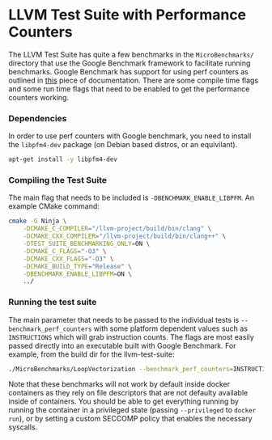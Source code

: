 # LLVM Test Suite with Performance Counters
The LLVM Test Suite has quite a few benchmarks in the `MicroBenchmarks/`
directory that use the Google Benchmark framework to facilitate running
benchmarks. Google Benchmark has support for using perf counters as
outlined in [this](https://github.com/google/benchmark/blob/main/docs/perf_counters.md)
piece of documentation. There are some compile time flags and some run
time flags that need to be enabled to get the performance counters
working.
### Dependencies
In order to use perf counters with Google benchmark, you need to install
the `libpfm4-dev` package (on Debian based distros, or an equivilant).
```bash
apt-get install -y libpfm4-dev
```
### Compiling the Test Suite
The main flag that needs to be included is `-DBENCHMARK_ENABLE_LIBPFM`.
An example CMake command:
```bash
cmake -G Ninja \
    -DCMAKE_C_COMPILER="/llvm-project/build/bin/clang" \
    -DCMAKE_CXX_COMPILER="/llvm-project/build/bin/clang++" \
    -DTEST_SUITE_BENCHMARKING_ONLY=ON \
    -DCMAKE_C_FLAGS="-O3" \
    -DCMAKE_CXX_FLAGS="-O3" \
    -DCMAKE_BUILD_TYPE="Release" \
    -DBENCHMARK_ENABLE_LIBPFM=ON \
    ../
```
### Running the test suite
The main parameter that needs to be passed to the individual tests is
`--benchmark_perf_counters` with some platform dependent values such as
`INSTRUCTIONS` which will grab instruction counts. The flags are most
easily passed directly into an executable built with Google Benchmark.
For example, from the build dir for the llvm-test-suite:
```bash
./MicroBenchmarks/LoopVectorization --benchmark_perf_counters=INSTRUCTIONS
```
Note that these benchmarks will not work by default inside docker
containers as they rely on file descriptors that are not
defaulty available inside of containers. You should be able to get
everything running by running the container in a privileged state
(passing `--privileged` to `docker run`), or by setting a custom
SECCOMP policy that enables the necessary syscalls.